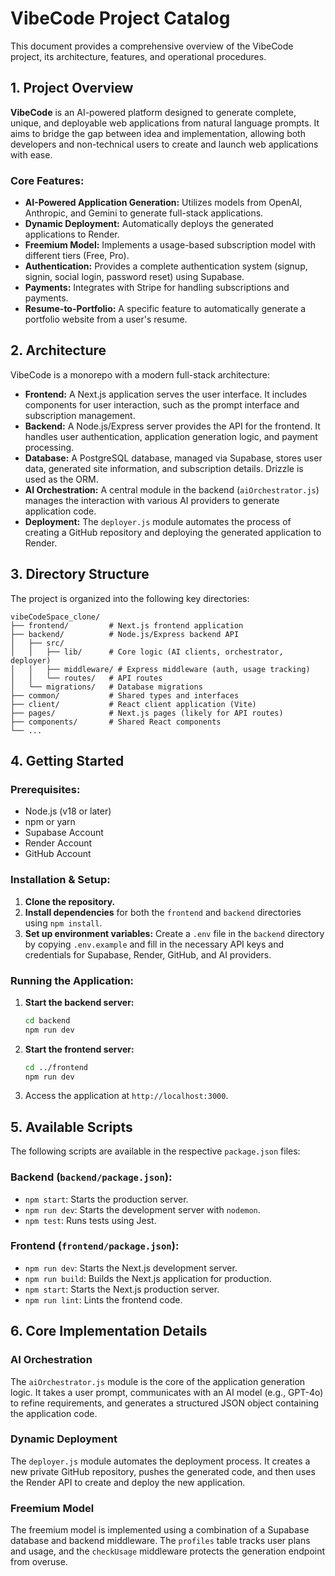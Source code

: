 # VibeCode Project Catalog

This document provides a comprehensive overview of the VibeCode project, its architecture, features, and operational procedures.

## 1. Project Overview

**VibeCode** is an AI-powered platform designed to generate complete, unique, and deployable web applications from natural language prompts. It aims to bridge the gap between idea and implementation, allowing both developers and non-technical users to create and launch web applications with ease.

### Core Features:

- **AI-Powered Application Generation:** Utilizes models from OpenAI, Anthropic, and Gemini to generate full-stack applications.
- **Dynamic Deployment:** Automatically deploys the generated applications to Render.
- **Freemium Model:** Implements a usage-based subscription model with different tiers (Free, Pro).
- **Authentication:** Provides a complete authentication system (signup, signin, social login, password reset) using Supabase.
- **Payments:** Integrates with Stripe for handling subscriptions and payments.
- **Resume-to-Portfolio:** A specific feature to automatically generate a portfolio website from a user's resume.

## 2. Architecture

VibeCode is a monorepo with a modern full-stack architecture:

- **Frontend:** A Next.js application serves the user interface. It includes components for user interaction, such as the prompt interface and subscription management.
- **Backend:** A Node.js/Express server provides the API for the frontend. It handles user authentication, application generation logic, and payment processing.
- **Database:** A PostgreSQL database, managed via Supabase, stores user data, generated site information, and subscription details. Drizzle is used as the ORM.
- **AI Orchestration:** A central module in the backend (`aiOrchestrator.js`) manages the interaction with various AI providers to generate application code.
- **Deployment:** The `deployer.js` module automates the process of creating a GitHub repository and deploying the generated application to Render.

## 3. Directory Structure

The project is organized into the following key directories:

```
vibeCodeSpace_clone/
├── frontend/         # Next.js frontend application
├── backend/          # Node.js/Express backend API
│   ├── src/
│   │   ├── lib/      # Core logic (AI clients, orchestrator, deployer)
│   │   ├── middleware/ # Express middleware (auth, usage tracking)
│   │   └── routes/   # API routes
│   └── migrations/   # Database migrations
├── common/           # Shared types and interfaces
├── client/           # React client application (Vite)
├── pages/            # Next.js pages (likely for API routes)
├── components/       # Shared React components
└── ...
```

## 4. Getting Started

### Prerequisites:

- Node.js (v18 or later)
- npm or yarn
- Supabase Account
- Render Account
- GitHub Account

### Installation & Setup:

1.  **Clone the repository.**
2.  **Install dependencies** for both the `frontend` and `backend` directories using `npm install`.
3.  **Set up environment variables:** Create a `.env` file in the `backend` directory by copying `.env.example` and fill in the necessary API keys and credentials for Supabase, Render, GitHub, and AI providers.

### Running the Application:

1.  **Start the backend server:**
    ```bash
    cd backend
    npm run dev
    ```
2.  **Start the frontend server:**
    ```bash
    cd ../frontend
    npm run dev
    ```
3.  Access the application at `http://localhost:3000`.

## 5. Available Scripts

The following scripts are available in the respective `package.json` files:

### Backend (`backend/package.json`):

- `npm start`: Starts the production server.
- `npm run dev`: Starts the development server with `nodemon`.
- `npm test`: Runs tests using Jest.

### Frontend (`frontend/package.json`):

- `npm run dev`: Starts the Next.js development server.
- `npm run build`: Builds the Next.js application for production.
- `npm start`: Starts the Next.js production server.
- `npm run lint`: Lints the frontend code.

## 6. Core Implementation Details

### AI Orchestration

The `aiOrchestrator.js` module is the core of the application generation logic. It takes a user prompt, communicates with an AI model (e.g., GPT-4o) to refine requirements, and generates a structured JSON object containing the application code.

### Dynamic Deployment

The `deployer.js` module automates the deployment process. It creates a new private GitHub repository, pushes the generated code, and then uses the Render API to create and deploy the new application.

### Freemium Model

The freemium model is implemented using a combination of a Supabase database and backend middleware. The `profiles` table tracks user plans and usage, and the `checkUsage` middleware protects the generation endpoint from overuse.
